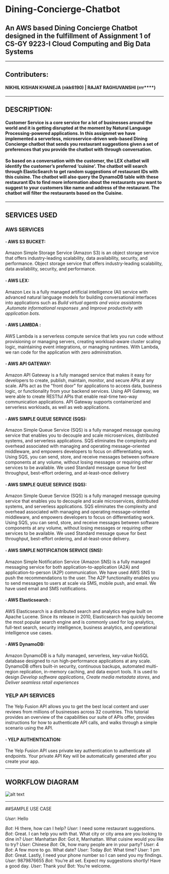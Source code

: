 # Dining-Concierge-Chatbot

## An AWS based Dining Concierge Chatbot designed in the fulfillment of Assignment 1 of CS-GY 9223-I Cloud Computing and Big Data Systems
***

## Contributers: 
#### NIKHIL KISHAN KHANEJA (nkk6190) | RAJAT RAGHUVANSHI (rrr****)

***

## DESCRIPTION:

#### Customer Service is a core service for a lot of businesses around the world and it is getting disrupted at the moment by Natural Language Processing-powered applications. In this assignmet we have implemented a serverless, microservice-driven web-based Dining Concierge chatbot that sends you restaurant suggestions given a set of preferences that you provide the chatbot with through conversation.

#### So based on a conversation with the customer, the LEX chatbot will identify the customer’s preferred ‘cuisine’. The chatbot will search through ElasticSearch to get random suggestions of restaurant IDs with this cuisine. The chatbot will also query the DynamoDB table with these restaurant IDs to find more information about the restaurants you want to suggest to your customers like name and address of the restaurant. The chatbot will filter the restaurants based on the Cuisine.

***

## SERVICES USED

### AWS SERVICES 
#### ▫️ AWS S3 BUCKET: 
Amazon Simple Storage Service (Amazon S3) is an object storage service that offers industry-leading scalability, data availability, security, and performance. Object storage service that offers industry-leading scalability, data availability, security, and performance.

#### ▫️ AWS LEX: 
Amazon Lex is a fully managed artificial intelligence (AI) service with advanced natural language models for building conversational interfaces into applications such as _Build virtual agents and voice assistants_ ,_Automate informational responses_ ,and _Improve productivity with application bots_. 

#### ▫️ AWS LAMBDA : 
AWS Lambda is a serverless compute service that lets you run code without provisioning or managing servers, creating workload-aware cluster scaling logic, maintaining event integrations, or managing runtimes. With Lambda, we ran code for the application with zero administration. 

#### ▫️ AWS API GATEWAY: 
Amazon API Gateway is a fully managed service that makes it easy for developers to create, publish, maintain, monitor, and secure APIs at any scale. APIs act as the "front door" for applications to access data, business logic, or functionality from your backend services. Using API Gateway, we were able to create RESTful APIs that enable real-time two-way communication applications. API Gateway supports containerized and serverless workloads, as well as web applications.

#### ▫️ AWS SIMPLE QUEUE SERVICE (SQS):
Amazon Simple Queue Service (SQS) is a fully managed message queuing service that enables you to decouple and scale microservices, distributed systems, and serverless applications. SQS eliminates the complexity and overhead associated with managing and operating message-oriented middleware, and empowers developers to focus on differentiating work. Using SQS, you can send, store, and receive messages between software components at any volume, without losing messages or requiring other services to be available. We used Standard message queue for best throughput, best-effort ordering, and at-least-once delivery

#### ▫️ AWS SIMPLE QUEUE SERVICE (SQS): 
Amazon Simple Queue Service (SQS) is a fully managed message queuing service that enables you to decouple and scale microservices, distributed systems, and serverless applications. SQS eliminates the complexity and overhead associated with managing and operating message-oriented middleware, and empowers developers to focus on differentiating work. Using SQS, you can send, store, and receive messages between software components at any volume, without losing messages or requiring other services to be available. We used Standard message queue for best throughput, best-effort ordering, and at-least-once delivery.

#### ▫️ AWS SIMPLE NOTIFICATION SERVICE (SNS): 
Amazon Simple Notification Service (Amazon SNS) is a fully managed messaging service for both application-to-application (A2A) and application-to-person (A2P) communication. We have used AWS SNS to push the recommendations to the user. The A2P functionality enables you to send messages to users at scale via SMS, mobile push, and email. We have used email and SMS notifications.

#### ▫️ AWS Elasticsearch : 
AWS Elasticsearch is a distributed search and analytics engine built on Apache Lucene. Since its release in 2010, Elasticsearch has quickly become the most popular search engine and is commonly used for log analytics, full-text search, security intelligence, business analytics, and operational intelligence use cases.

#### ▫️ AWS DynamoDB:
Amazon DynamoDB is a fully managed, serverless, key-value NoSQL database designed to run high-performance applications at any scale. DynamoDB offers built-in security, continuous backups, automated multi-region replication, in-memory caching, and data export tools. It is used to design _Develop software applications_, _Create media metadata stores_, and _Deliver seamless retail experiences_

### YELP API SERVICES 
The Yelp Fusion API allows you to get the best local content and user reviews from millions of businesses across 32 countries. This tutorial provides an overview of the capabilities our suite of APIs offer, provides instructions for how to authenticate API calls, and walks through a simple scenario using the API.

#### ▫️ YELP AUTHENTICATION:
The Yelp Fusion API uses private key authentication to authenticate all endpoints. Your private API Key will be automatically generated after you create your app. 

***

## WORKFLOW DIAGRAM 
![alt text](https://github.com/rajat10cube/Dining-Concierge-using-AWS/blob/main/images/Assignment%201%20architecture%20diagram.png)

***

##SAMPLE USE CASE

*User*: Hello

*Bot*: Hi there, how can I help?
*User*: I need some restaurant suggestions.
*Bot*: Great. I can help you with that. What city or city area are you looking to dine in?
*User*: Manhattan
*Bot*: Got it, Manhattan. What cuisine would you like to try?
*User*: Chinese
*Bot*: Ok, how many people are in your party?
*User*: 4
*Bot*: A few more to go. What date?
*User*: Today
*Bot*: What time?
*User*: 1 pm
*Bot*: Great. Lastly, I need your phone number so I can send you my findings.
*User*: 9879876655
*Bot*: You’re all set. Expect my suggestions shortly! Have a good day.
*User*: Thank you!
Bot: You’re welcome.
